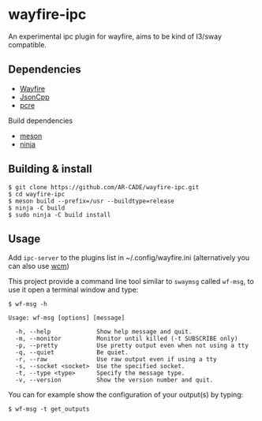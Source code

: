# wayfire-ipc
An experimental ipc plugin for wayfire, aims to be kind of I3/sway compatible.

## Dependencies

- [Wayfire](https://github.com/WayfireWM/wayfire)
- [JsonCpp](https://github.com/open-source-parsers/jsoncpp)
- [pcre](https://www.pcre.org/)

Build dependencies

- [meson](https://mesonbuild.com/)
- [ninja](https://ninja-build.org/)

## Building & install

```
$ git clone https://github.com/AR-CADE/wayfire-ipc.git 
$ cd wayfire-ipc
$ meson build --prefix=/usr --buildtype=release
$ ninja -C build 
$ sudo ninja -C build install
```

## Usage

Add `ipc-server` to the plugins list in ~/.config/wayfire.ini (alternatively you can also use [wcm](https://github.com/WayfireWM/wcm))

This project provide a command line tool similar to `swaymsg` called `wf-msg`, to use it open a terminal window and type:

```
$ wf-msg -h

Usage: wf-msg [options] [message]

  -h, --help             Show help message and quit.
  -m, --monitor          Monitor until killed (-t SUBSCRIBE only)
  -p, --pretty           Use pretty output even when not using a tty
  -q, --quiet            Be quiet.
  -r, --raw              Use raw output even if using a tty
  -s, --socket <socket>  Use the specified socket.
  -t, --type <type>      Specify the message type.
  -v, --version          Show the version number and quit.
```

You can for example show the configuration of your output(s) by typing:

```
$ wf-msg -t get_outputs
```
